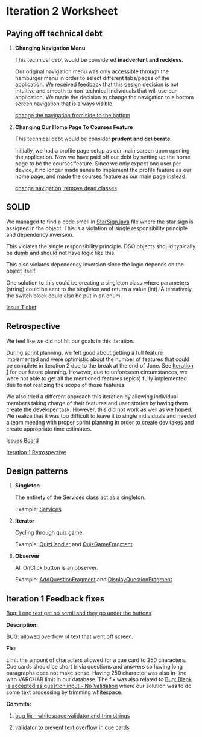 # Iteration 2 Worksheet

## Paying off technical debt

1. **Changing Navigation Menu**
   
   This technical debt would be considered **inadvertent and reckless**.
   
   Our original navigation menu was only accessible through the hamburger menu in order to select different tabs/pages of the application. We received feedback that this design decision is not intuitive and smooth to non-technical individuals that will use our application. We made the decision to change the navigation to a bottom screen navigation that is always visible.
   
   [change the navigation from side to the bottom](https://code.cs.umanitoba.ca/3350-summer2023/teameleven-11/-/commit/e7e5bc0b83d54c7271d02822e1a3d1f4d40f6105)


2. **Changing Our Home Page To Courses Feature**
   
   This technical debt would be consider **prudent and deliberate**.

   Initially, we had a profile page setup as our main screen upon opening the application. Now we have paid off our debt by setting up the home page to be the courses feature. Since we only expect one user per device, it no longer made sense to implement the profile feature as our home page, and made the courses feature as our main page instead.
   
   [change navigation, remove dead classes](https://code.cs.umanitoba.ca/3350-summer2023/teameleven-11/-/commit/4cdb38e9755cd386b4ad8c1c0774bd2d7bb1a1c1)

## SOLID

We managed to find a code smell in [StarSign.java](https://code.cs.umanitoba.ca/3350-summer2023/team-8-12/-/blob/90940c45160996640c652e2902a01f618ccfb3b7/app/src/main/java/com/example/trueastrology/objects/StarSign.java#L20) file where the star sign is assigned in the object. This is a violation of single responsibility principle and dependency inversion.

This violates the single responsibility principle. DSO objects should typically be dumb and should not have logic like this.

This also violates dependency inversion since the logic depends on the object itself.

One solution to this could be creating a singleton class where parameters (string) could be sent to the singleton and return a value (int). Alternatively, the switch block could also be put in an enum.

[Issue Ticket](https://code.cs.umanitoba.ca/3350-summer2023/team-8-12/-/issues/83)


## Retrospective

We feel like we did not hit our goals in this iteration.

During sprint planning, we felt good about getting a full feature implemented and were optimistic about the number of features that could be complete in iteration 2 due to the break at the end of June. See [Iteration 1](Iteration1.md) for our future planning. However, due to unforeseen circumstances, we were not able to get all the mentioned features (epics) fully implemented due to not realizing the scope of those features.

We also tried a different approach this iteration by allowing individual members taking charge of their features and user stories by having them create the developer task. However, this did not work as well as we hoped. We realize that it was too difficult to leave it to single individuals and needed a team meeting with proper sprint planning in order to create dev takes and create appropriate time estimates.

[Issues Board](https://code.cs.umanitoba.ca/3350-summer2023/teameleven-11/-/issues)

[Iteration 1 Retrospective](Iteration1Retro.jpg)


## Design patterns

1. **Singleton**

   The entirety of the Services class act as a singleton.
   
   Example: [Services](https://code.cs.umanitoba.ca/3350-summer2023/teameleven-11/-/blob/main/app/src/main/java/comp3350/studyplus/application/Services.java)

2. **Iterator**

   Cycling through quiz game.
   
   Example: [QuizHandler](https://code.cs.umanitoba.ca/3350-summer2023/teameleven-11/-/blob/18c8fc99f8115c339ce73b51157d33be2dda3462/app/src/main/java/comp3350/studyplus/logic/QuizHandler.java#L46) and [QuizGameFragment](https://code.cs.umanitoba.ca/3350-summer2023/teameleven-11/-/blob/3a71c8b296038d63afdd7d8f5cb92a37c4a27265/app/src/main/java/comp3350/studyplus/presentation/quiz_game/QuizGameFragment.java#L54)

3. **Observer**
   
   All OnClick button is an observer.
   
   Example: [AddQuestionFragment](https://code.cs.umanitoba.ca/3350-summer2023/teameleven-11/-/blob/3a71c8b296038d63afdd7d8f5cb92a37c4a27265/app/src/main/java/comp3350/studyplus/presentation/question/AddQuestionFragment.java#L41) and [DisplayQuestionFragment](https://code.cs.umanitoba.ca/3350-summer2023/teameleven-11/-/blob/3a71c8b296038d63afdd7d8f5cb92a37c4a27265/app/src/main/java/comp3350/studyplus/presentation/question/DisplayQuestionFragment.java#L47)


## Iteration 1 Feedback fixes

[Bug: Long text get no scroll and they go under the buttons](https://code.cs.umanitoba.ca/3350-summer2023/teameleven-11/-/issues/49)

**Description:**

BUG: allowed overflow of text that went off screen.

**Fix:**

Limit the amount of characters allowed for a cue card to 250 characters. Cue cards should be short trivia questions and answers so having long paragraphs does not make sense. Having 250 character was also in-line with VARCHAR limit in our database. The fix was also related to [Bug: Blank is accepted as question input - No Validation](https://code.cs.umanitoba.ca/3350-summer2023/teameleven-11/-/issues/48) where our solution was to do some text processing by trimming whitespace.

**Commits:**

1. [bug fix - whitespace validator and trim strings](https://code.cs.umanitoba.ca/3350-summer2023/teameleven-11/-/merge_requests/33)

2. [validator to prevent text overflow in cue cards](https://code.cs.umanitoba.ca/3350-summer2023/teameleven-11/-/merge_requests/40)
